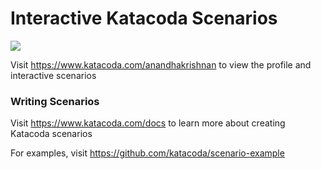 # Interactive Katacoda Scenarios

[![](http://shields.katacoda.com/katacoda/anandhakrishnan/count.svg)](https://www.katacoda.com/anandhakrishnan "Get your profile on Katacoda.com")

Visit https://www.katacoda.com/anandhakrishnan to view the profile and interactive scenarios

### Writing Scenarios
Visit https://www.katacoda.com/docs to learn more about creating Katacoda scenarios

For examples, visit https://github.com/katacoda/scenario-example
